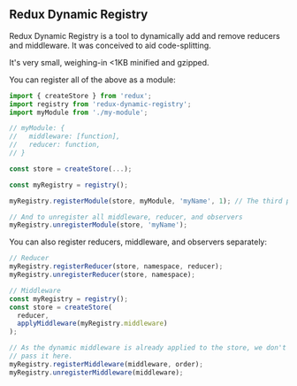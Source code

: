 ## Redux Dynamic Registry

Redux Dynamic Registry is a tool to dynamically add and remove reducers and middleware. It was conceived to aid code-splitting.

It's very small, weighing-in <1KB minified and gzipped.

You can register all of the above as a module:

```js
import { createStore } from 'redux';
import registry from 'redux-dynamic-registry';
import myModule from './my-module';

// myModule: {
//   middleware: [function],
//   reducer: function,
// }

const store = createStore(...);

const myRegistry = registry();

myRegistry.registerModule(store, myModule, 'myName', 1); // The third parameter here is the order for the middleware (optional)

// And to unregister all middleware, reducer, and observers
myRegistry.unregisterModule(store, 'myName');

```

You can also register reducers, middleware, and observers separately:

```js
// Reducer
myRegistry.registerReducer(store, namespace, reducer);
myRegistry.unregisterReducer(store, namespace);

// Middleware
const myRegistry = registry();
const store = createStore(
  reducer,
  applyMiddleware(myRegistry.middleware)
);

// As the dynamic middleware is already applied to the store, we don't need to
// pass it here.
myRegistry.registerMiddleware(middleware, order);
myRegistry.unregisterMiddleware(middleware);
```
